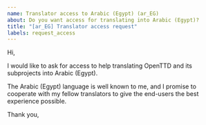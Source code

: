 ```yaml
---
name: Translator access to Arabic (Egypt) (ar_EG)
about: Do you want access for translating into Arabic (Egypt)?
title: "[ar_EG] Translator access request"
labels: request_access
---
```


<!-- translator: ar_EG -->
<!-- Please do not edit the header of this template. If you have something to add, do this at the end. -->

Hi,

I would like to ask for access to help translating OpenTTD and its subprojects into Arabic (Egypt).

The Arabic (Egypt) language is well known to me, and I promise to cooperate with my fellow translators to give the end-users the best experience possible.

<!-- DO NOT modify anything above this line; feel free to add a personal touch below this line -->

Thank you,
